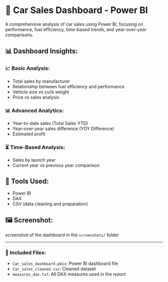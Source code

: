 # 🚗 Car Sales Dashboard - Power BI

A comprehensive analysis of car sales using Power BI, focusing on performance, fuel efficiency, time-based trends, and year-over-year comparisons.

## 📊 Dashboard Insights:

### 📈 Basic Analysis:
- Total sales by manufacturer
- Relationship between fuel efficiency and performance
- Vehicle size vs curb weight
- Price vs sales analysis

### 📊 Advanced Analytics:
- Year-to-date sales (Total Sales YTD)
- Year-over-year sales difference (YOY Difference)
- Estimated profit

### ⏳ Time-Based Analysis:
- Sales by launch year
- Current year vs previous year comparison

## 🧰 Tools Used:
- Power BI
- DAX
- CSV (data cleaning and preparation)

## 🖼️ Screenshot:
screenshot of the dashboard in the `screenshots/` folder

---

### 📂 Included Files:
- `Car_sales_dashboard.pbix`: Power BI dashboard file
- `Car_sales_cleaned.csv`: Cleaned dataset
- `measures_dax.txt`: All DAX measures used in the report
